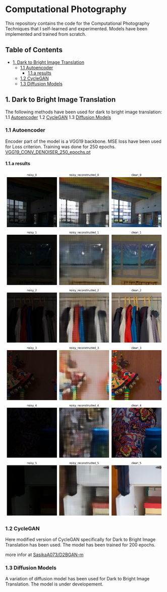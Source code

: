 # Computational Photography

This repository contains the code for the Computational Photography Techniques that I self-learned and experimented. Models have been implemented and trained from scratch.

## Table of Contents

- [1. Dark to Bright Image Translation](#dark-to-bright-image-translation)
  - [1.1 Autoencoder](#autoencoder)
    - [1.1.a results](#results)
  - [1.2 CycleGAN](#cyclegan)
  - [1.3 Diffusion Models](#diffusion-models)
  
## 1. Dark to Bright Image Translation

The following methods have been used for dark to bright image translation:
1.1 [Autoencoder](#autoencoder)
1.2 [CycleGAN](#cyclegan)
1.3 [Diffusion Models](#diffusion-models)

### 1.1 Autoencoder

Encoder part of the model is a VGG19 backbone. MSE loss have been used for Loss criterion. Training was done for 250 epochs. 
[VGG19_CONV_DENOISER_250_epochs.pt](../Autoencoder/VGG19_CONV_DENOISER_250_epochs.pt)

#### 1.1.a results

<img src="./autoencoder/0.png" alt="Image 1" width="500"/>
<img src="./autoencoder/1.png" alt="Image 2" width="500"/>
<img src="./autoencoder/2.png" alt="Image 2" width="500"/>
<img src="./autoencoder/3.png" alt="Image 2" width="500"/>
<img src="./autoencoder/4.png" alt="Image 2" width="500"/>
<img src="./autoencoder/5.png" alt="Image 2" width="500"/>


### 1.2 CycleGAN 

Here modified version of CycleGAN specifically for Dark to Bright Image Translation has been used. The model has been trained for 200 epochs.

more infor at [SasikaA073/D2BGAN-m](https://github.com/SasikaA073/D2BGAN-m)

### 1.3 Diffusion Models

A variation of diffusion model has been used for Dark to Bright Image Translation. 
The model is under developement. 